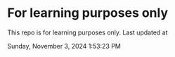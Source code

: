 # For learning purposes only
This repo is for learning purposes only.
Last updated at

Sunday, November 3, 2024 1:53:23 PM

